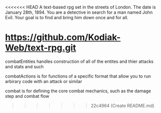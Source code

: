 <<<<<<< HEAD
A text-based rpg set in the streets of London. The date is January 28th, 1894. 
You are a detective in search for a man named John Evil. Your goal is to find and bring him down once and for all.

https://github.com/Kodiak-Web/text-rpg.git
=======
combatEntities handles construction of all of the entites and thier attacks and stats and such

combatActions is for functions of a specific format that allow you to run arbirary code with an attack or similar

combat is for defining the core combat mechanics, such as the damage step and combat flow
>>>>>>> 22c4964 (Create README.md)

